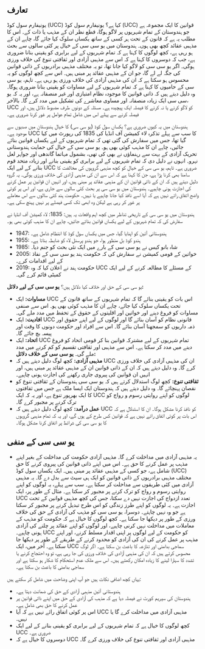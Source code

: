 ## تعارف

یونیفارم سول کوڈ (UCC) کیا ہے؟
یونیفارم سول کوڈ (UCC) قوانین کا ایک مجموعہ ہے جو ہندوستان کے تمام شہریوں پر لاگو ہوگا، قطع نظر ان کے مذہب یا ذات کے۔ اس کا مطلب یہ ہے کہ قانون کے تحت ہر کسی کے ساتھ یکساں سلوک کیا جائے گا، چاہے ان کے مذہبی عقائد کچھ بھی ہوں۔
ہندوستان میں یو سی سی کے خیال پر کئی سالوں سے بحث ہو رہی ہے، کچھ لوگوں کا کہنا ہے کہ تمام شہریوں کے لیے برابری کو یقینی بنانا ضروری ہے، جب کہ دوسروں کا کہنا ہے کہ اس سے مذہبی آزادی اور ثقافتی تنوع کی خلاف ورزی ہوگی۔
اگر یو سی سی کو لاگو کیا جانا تھا، تو یہ مختلف مذہبی برادریوں کے ذاتی قوانین کی جگہ لے لے گا، جو ان کے مذہبی عقائد پر مبنی ہیں۔ اس سے کچھ لوگوں کو یہ محسوس ہو سکتا ہے کہ ان کی مذہبی آزادی کی خلاف ورزی ہو رہی ہے۔
تاہم، یو سی سی کے حامیوں کا کہنا ہے کہ تمام شہریوں کے لیے مساوات کو یقینی بنانا ضروری ہوگا۔ وہ دلیل دیتے ہیں کہ ذاتی قوانین کا موجودہ نظام امتیازی اور غیر منصفانہ ہے، اور یہ کہ یو سی سی ایک زیادہ منصفانہ اور مساوی معاشرے کی تشکیل میں مدد کرے گا۔
بالآخر، UCC کو لاگو کرنے یا نہ کرنے کا فیصلہ ایک پیچیدہ ہے۔ مسئلہ کے دونوں طرف مضبوط دلائل ہیں، اور فیصلہ کرنے سے پہلے اس میں شامل تمام عوامل پر غور کرنا ضروری ہے۔

ہندوستان میں یہ کیوں ضروری ہے؟
یکساں سول کوڈ (یو سی سی) کا خیال ہندوستان میں صدیوں سے موجود ہے۔ UCC کا سب سے پہلے تذکرہ لاء کمیشن آف انڈیا کی 1835 کی رپورٹ میں کیا گیا تھا، جس میں سفارش کی گئی تھی کہ تمام شہریوں کے لیے یکساں قوانین بنائے جائیں، چاہے ان کا مذہب کوئی بھی ہو۔
یو سی سی کے خیال کی حمایت ہندوستانی تحریک آزادی کے بہت سے رہنماؤں نے بھی کی تھی، بشمول مہاتما گاندھی اور جواہر لعل نہرو۔ انہوں نے دلیل دی کہ تمام شہریوں کے لیے برابری کو یقینی بنانے اور زیادہ متحد قوم بنانے کے لیے ایک UCC ضروری ہے۔
تاہم، یو سی سی کے خیال کو کچھ مذہبی گروہوں کی مخالفت کا سامنا بھی کرنا پڑا ہے، جن کا کہنا ہے کہ اس سے ان کی مذہبی آزادی کی خلاف ورزی ہوگی۔ یہ گروہ دلیل دیتے ہیں کہ ان کے ذاتی قوانین ان کے مذہبی عقائد پر مبنی ہیں، اور انہیں ان قوانین پر عمل کرنے کی اجازت ہونی چاہیے۔
ہندوستان میں یو سی سی پر بحث کئی سالوں سے جاری ہے، اور اس پر کوئی واضح اتفاق رائے نہیں ہے کہ آیا اسے نافذ کیا جانا چاہیے یا نہیں۔ حکومت ہند کئی سالوں سے اس معاملے پر غور کر رہی ہے لیکن وہ ابھی تک کسی فیصلے پر نہیں پہنچ سکی ہے۔

ہندوستان میں یو سی سی کے تاریخی تناظر میں کچھ اہم واقعات یہ ہیں:
1835: لاء کمیشن آف انڈیا نے سفارش کی کہ تمام شہریوں کے لیے یکساں قوانین بنائے جائیں، چاہے ان کا مذہب کوئی بھی ہو۔
- 1947: ہندوستانی آئین کو اپنایا گیا، جس میں یکساں سول کوڈ کا انتظام شامل ہے۔
- 1955: ہندو کوڈ بل منظور ہوا، جو ہندو پرسنل لاء کو ضابطہ بناتا ہے۔
- 1985: شاہ بانو کیس نے یو سی سی کے بارے میں ایک نئی بحث کو جنم دیا۔
- 2005: خواتین کے قومی کمیشن نے سفارش کی کہ حکومت ہند یو سی سی کے نفاذ کے لیے اقدامات کرے۔
- 2019: حکومت ہند نے اعلان کیا کہ وہ UCC کے مسئلے کا مطالعہ کرنے کے لیے ایک کمیٹی قائم کرے گی۔

یو سی سی کے حق اور خلاف کیا دلائل ہیں؟
**یو سی سی کے لیے دلائل:**
- **مساوات:** ایک UCC اس بات کو یقینی بنائے گا کہ تمام شہریوں کے ساتھ قانون کے تحت یکساں سلوک کیا جائے، چاہے ان کا مذہب کوئی بھی ہو۔ اس سے صنفی مساوات کو فروغ دینے اور خواتین اور اقلیتوں کے حقوق کے تحفظ میں مدد ملے گی۔
- **افادیت:** ایک UCC قانونی نظام کو آسان بنائے گا اور لوگوں کے لیے اپنے حقوق اور ذمہ داریوں کو سمجھنا آسان بنائے گا۔ اس سے افراد اور حکومت دونوں کا وقت اور پیسہ بچ جائے گا۔
- **اتحاد:** ایک UCC تمام شہریوں کے لیے مشترکہ قوانین بنا کر قومی اتحاد کو فروغ دینے میں مدد کر سکتا ہے۔ اس سے مذہبی اور ثقافتی تقسیم کو کم کرنے میں مدد ملے گی۔
**یو سی سی کے خلاف دلائل:**
- **مذہبی آزادی:** کچھ لوگ دلیل دیتے ہیں کہ UCC ان کی مذہبی آزادی کی خلاف ورزی کرے گا۔ وہ دلیل دیتے ہیں کہ ان کے ذاتی قوانین ان کے مذہبی عقائد پر مبنی ہیں، اور انہیں ان قوانین کی پیروی جاری رکھنے کی اجازت ہونی چاہیے۔
- **ثقافتی تنوع:** کچھ لوگ استدلال کرتے ہیں کہ یو سی سی ہندوستان کے ثقافتی تنوع کو نقصان پہنچائے گا۔ وہ دلیل دیتے ہیں کہ ہندوستان ایک ایسا ملک ہے جس میں ثقافتوں کا ایک بھرپور تنوع ہے، اور یہ کہ ایک UCC لوگوں کو اپنے روایتی رسوم و رواج کو ترک کرنے پر مجبور کرے گا۔
- **عمل درآمد:** کچھ لوگ دلیل دیتے ہیں کہ UCC کو نافذ کرنا مشکل ہوگا۔ ان کا استدلال ہے کہ اس بات پر کوئی اتفاق رائے نہیں ہے کہ قوانین کس طرح کے ہوں گے، اور یہ کہ تمام مذہبی گروہوں کا یو سی سی کی شرائط پر اتفاق کرنا مشکل ہوگا۔

## یو سی سی کے منفی

* یہ مذہبی آزادی میں مداخلت کرے گا۔
مذہبی آزادی حکومت کی مداخلت کے بغیر اپنے مذہب پر عمل کرنے کا حق ہے۔ اس میں اپنے ذاتی قوانین کی پیروی کرنے کا حق شامل ہے، جو کسی کے مذہبی عقائد پر مبنی ہیں۔
ایک یکساں سول کوڈ (UCC) مختلف مذہبی برادریوں کے ذاتی قوانین کو ایک ہی سیٹ سے بدل دے گا۔ یہ مذہبی آزادی میں کئی طریقوں سے مداخلت کر سکتا ہے۔
سب سے پہلے، یہ لوگوں کو اپنے روایتی رسوم و رواج کو ترک کرنے پر مجبور کر سکتا ہے۔ مثال کے طور پر، ایک UCC تعدد ازدواج کی اجازت نہیں دے سکتا، جس کی کچھ مذہبی قوانین کے تحت اجازت ہے۔ یہ لوگوں کو اپنے طرز زندگی کو اس طرح تبدیل کرنے پر مجبور کر سکتا ہے جو وہ نہیں چاہتے۔
دوسرا، یو سی سی کو مذہب کی آزادی کے حق کی خلاف ورزی کے طور پر دیکھا جا سکتا ہے۔ کچھ لوگوں کا خیال ہے کہ حکومت کو مذہب کے معاملات میں مداخلت نہیں کرنی چاہیے، اور لوگوں کو اپنے عقائد پر چلنے کی آزادی ہونی چاہیے۔ UCC کو حکومت کے لیے لوگوں پر اپنی اقدار مسلط کرنے، اور اپنے مذہب پر عمل کرنے کی ان کی آزادی کو محدود کرنے کے طریقے کے طور پر دیکھا جا سکتا ہے۔
آخر میں، ایک UCC سماجی بدامنی اور تنازعہ کا باعث بن سکتا ہے۔ اگر لوگ محسوس کرتے ہیں کہ ان کی مذہبی آزادی کی خلاف ورزی کی جا رہی ہے، تو وہ احتجاج کرنے یا تشدد کا سہارا لینے کا زیادہ امکان رکھتے ہیں۔ اس سے ملک عدم استحکام کا شکار ہو سکتا ہے اور سماجی بدامنی کا باعث بن سکتا ہے۔

یہاں کچھ اضافی نکات ہیں جو آپ اپنی وضاحت میں شامل کر سکتے ہیں:
- ہندوستانی آئین مذہبی آزادی کے حق کی ضمانت دیتا ہے۔
- ہندوستان کی سپریم کورٹ نے فیصلہ دیا ہے کہ مذہب کی آزادی کے حق میں اپنے ذاتی قوانین پر عمل کرنے کا حق بھی شامل ہے۔
- اس پر کوئی اتفاق رائے نہیں ہے کہ آیا UCC مذہبی آزادی میں مداخلت کرے گا یا نہیں۔
- کچھ لوگوں کا خیال ہے کہ تمام شہریوں کے لیے برابری کو یقینی بنانے کے لیے ایک UCC ضروری ہے۔
- دوسروں کا خیال ہے کہ UCC مذہبی آزادی اور ثقافتی تنوع کی خلاف ورزی کرے گا۔

